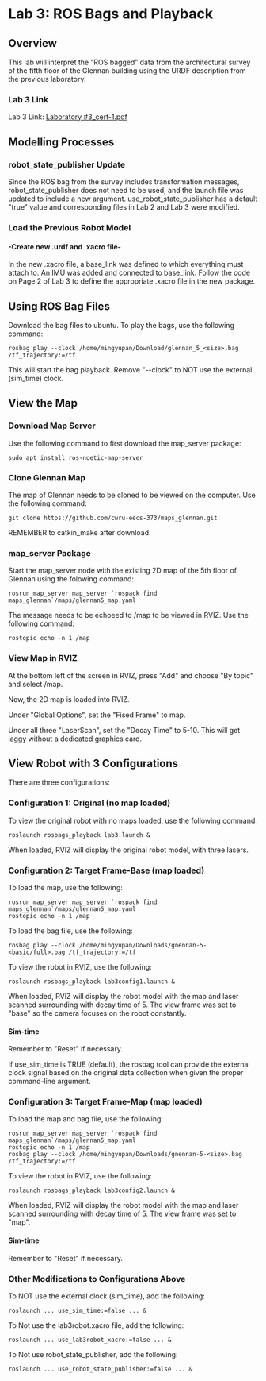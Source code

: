 # Lab 3: ROS Bags and Playback

## Overview

This lab will interpret the “ROS bagged” data from the architectural survey of the fifth floor of the Glennan building using the URDF description from the previous laboratory.

### Lab 3 Link

Lab 3 Link: [Laboratory #3_cert-1.pdf](https://canvas.case.edu/courses/38747/assignments/509272)

## Modelling Processes

### robot_state_publisher Update

Since the ROS bag from the survey includes transformation messages, robot_state_publisher does not need to be used, and the launch file was updated to include a new argument. use_robot_state_publisher has a default "true" value and corresponding files in Lab 2 and Lab 3 were modified.

### Load the Previous Robot Model

#### -Create new .urdf and .xacro file-

In the new .xacro file, a base_link was defined to which everything must attach to. An IMU was added and connected to base_link. Follow the code on Page 2 of Lab 3 to define the appropriate .xacro file in the new package.

## Using ROS Bag Files

Download the bag files to ubuntu. To play the bags, use the following command:

	rosbag play --clock /home/mingyupan/Download/glennan_5_<size>.bag /tf_trajectory:=/tf

This will start the bag playback. Remove "--clock" to NOT use the external (sim_time) clock. 

## View the Map

### Download Map Server

Use the following command to first download the map_server package:

	sudo apt install ros-noetic-map-server

### Clone Glennan Map

The map of Glennan needs to be cloned to be viewed on the computer. Use the following command:

	git clone https://github.com/cwru-eecs-373/maps_glennan.git

REMEMBER to catkin_make after download.

### map_server Package

Start the map_server node with the existing 2D map of the 5th floor of Glennan using the folowing command:

	rosrun map_server map_server `rospack find maps_glennan`/maps/glennan5_map.yaml

The message needs to be echoeed to /map to be viewed in RVIZ. Use the following command:

	rostopic echo -n 1 /map

### View Map in RVIZ

At the bottom left of the screen in RVIZ, press "Add" and choose "By topic" and select /map.

Now, the 2D map is loaded into  RVIZ. 

Under "Global Options", set the "Fised Frame" to map.

Under all three "LaserScan", set the "Decay Time" to 5-10. This will get laggy without a dedicated graphics card.

## View Robot with 3 Configurations

There are three configurations:

### Configuration 1: Original (no map loaded)

To view the original robot with no maps loaded, use the following command:

	roslaunch rosbags_playback lab3.launch &
	
When loaded, RVIZ will display the original robot model, with three lasers.

### Configuration 2: Target Frame-Base (map loaded)

To load the map, use the following:

	rosrun map_server map_server `rospack find maps_glennan`/maps/glennan5_map.yaml
	rostopic echo -n 1 /map

To load the bag file, use the following:

	rosbag play --clock /home/mingyupan/Downloads/gnennan-5-<basic/full>.bag /tf_trajectory:=/tf
	
To view the robot in RVIZ, use the following:

	roslaunch rosbags_playback lab3config1.launch &
	
When loaded, RVIZ will display the robot model with the map and laser scanned surrounding with decay time of 5. The view frame was set to "base" so the camera focuses on the robot constantly. 

#### Sim-time

Remember to "Reset" if necessary. 

If use_sim_time is TRUE (default), the rosbag tool can provide the external clock signal based on the original data collection when given the proper command-line argument.

### Configuration 3: Target Frame-Map (map loaded)

To load the map and bag file, use the following:

	rosrun map_server map_server `rospack find maps_glennan`/maps/glennan5_map.yaml
	rostopic echo -n 1 /map
	rosbag play --clock /home/mingyupan/Downloads/gnennan-5-<size>.bag /tf_trajectory:=/tf
	
To view the robot in RVIZ, use the following:

	roslaunch rosbags_playback lab3config2.launch &
	
When loaded, RVIZ will display the robot model with the map and laser scanned surrounding with decay time of 5. The view frame was set to "map". 

#### Sim-time

Remember to "Reset" if necessary. 

### Other Modifications to Configurations Above

To NOT use the external clock (sim_time), add the following:

	roslaunch ... use_sim_time:=false ... &
	
To Not use the lab3robot.xacro file, add the following:

	roslaunch ... use_lab3robot_xacro:=false ... &
	
To Not use robot_state_publisher, add the following:

	roslaunch ... use_robot_state_publisher:=false ... &
